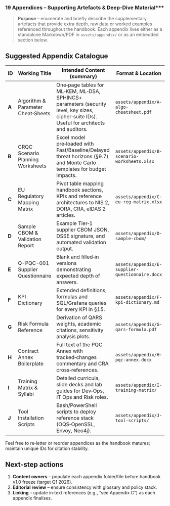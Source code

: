 ### 19  Appendices – Supporting Artefacts & Deep‑Dive Material***

> **Purpose** – enumerate and briefly describe the supplementary artefacts that provide extra depth, raw data or worked examples referenced throughout the handbook.  Each appendix lives either as a standalone Markdown/PDF in `assets/appendix/` or as an embedded section below.


## Suggested Appendix Catalogue
| ID | Working Title                                       | Intended Content (summary) | Format & Location |
|----|-----------------------------------------------------|----------------------------|-------------------|
| **A** | Algorithm & Parameter Cheat‑Sheets | One‑page tables for ML‑KEM, ML‑DSA, SPHINCS+ parameters (security level, key sizes, cipher‑suite IDs). Useful for architects and auditors. | `assets/appendix/A-algo-cheatsheet.pdf` |
| **B** | CRQC Scenario Planning Worksheets | Excel model pre‑loaded with Fast/Baseline/Delayed threat horizons (§9.7) and Monte Carlo templates for budget impacts. | `assets/appendix/B-scenario-worksheets.xlsx` |
| **C** | EU Regulatory Mapping Matrix | Pivot table mapping handbook sections, KPIs and reference architectures to NIS 2, DORA, CRA, eIDAS 2 articles. | `assets/appendix/C-eu-reg-matrix.xlsx` |
| **D** | Sample CBOM & Validation Report | Example Tier‑1 supplier CBOM JSON, DSSE signature, and automated validation output. | `assets/appendix/D-sample-cbom/` |
| **E** | Q-PQC-001 Supplier Questionnaire | Blank and filled‑in versions demonstrating expected depth of answers. | `assets/appendix/E-supplier-questionnaire.docx` |
| **F** | KPI Dictionary | Extended definitions, formulas and SQL/Grafana queries for every KPI in §15. | `assets/appendix/F-kpi-dictionary.md` |
| **G** | Risk Formula Reference | Derivation of QARS weights, academic citations, sensitivity analysis plots. | `assets/appendix/G-qars-formula.pdf` |
| **H** | Contract Annex Boilerplate | Full text of the PQC Annex with tracked‑changes commentary and CRA cross‑references. | `assets/appendix/H-pqc-annex.docx` |
| **I** | Training Matrix & Syllabi | Detailed curricula, slide decks and lab guides for Dev‑Ops, IT Ops and Risk roles. | `assets/appendix/I-training-matrix/` |
| **J** | Tool Installation Scripts | Bash/PowerShell scripts to deploy reference stack (OQS‑OpenSSL, Envoy, Neo4j). | `assets/appendix/J-tool-scripts/` |

Feel free to re‑letter or reorder appendices as the handbook matures; maintain unique IDs for citation stability.

## Next‑step actions
1. **Content owners** – populate each appendix folder/file before handbook v1.0 freeze (target Q1 2026).
2. **Editorial review** – ensure consistency with glossary and policy stack.
3. **Linking** – update in‑text references (e.g., “see Appendix C”) as each appendix finalises.


